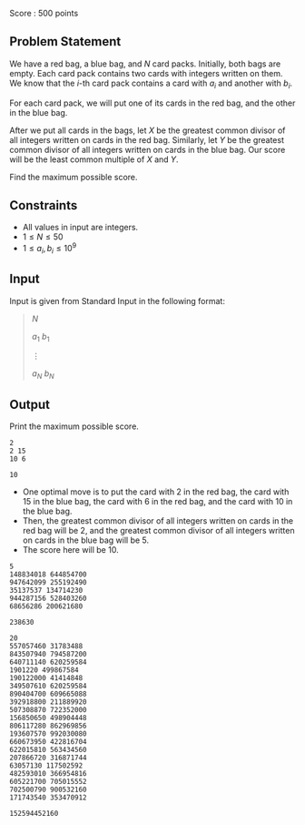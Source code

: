 Score : $500$ points

## Problem Statement

We have a red bag, a blue bag, and $N$ card packs. Initially, both bags are empty.
Each card pack contains two cards with integers written on them. We know that the $i$-th card pack contains a card with $a_i$ and another with $b_i$.

For each card pack, we will put one of its cards in the red bag, and the other in the blue bag.

After we put all cards in the bags, let $X$ be the greatest common divisor of all integers written on cards in the red bag. Similarly, let $Y$ be the greatest common divisor of all integers written on cards in the blue bag.
Our score will be the least common multiple of $X$ and $Y$.

Find the maximum possible score.

## Constraints

- All values in input are integers.
- $1 \leq N \leq 50$
- $1 \leq a_i, b_i \leq 10^9$

## Input

Input is given from Standard Input in the following format:

> $N$
> 
> $a_1$ $b_1$
> 
> $\vdots$
> 
> $a_N$ $b_N$

## Output

Print the maximum possible score.

```input1
2
2 15
10 6
```

```output1
10
```

- One optimal move is to put the card with $2$ in the red bag, the card with $15$ in the blue bag, the card with $6$ in the red bag, and the card with $10$ in the blue bag.
- Then, the greatest common divisor of all integers written on cards in the red bag will be $2$, and the greatest common divisor of all integers written on cards in the blue bag will be $5$.
- The score here will be $10$.

```input2
5
148834018 644854700
947642099 255192490
35137537 134714230
944287156 528403260
68656286 200621680
```

```output2
238630
```

```input3
20
557057460 31783488
843507940 794587200
640711140 620259584
1901220 499867584
190122000 41414848
349507610 620259584
890404700 609665088
392918800 211889920
507308870 722352000
156850650 498904448
806117280 862969856
193607570 992030080
660673950 422816704
622015810 563434560
207866720 316871744
63057130 117502592
482593010 366954816
605221700 705015552
702500790 900532160
171743540 353470912
```

```output3
152594452160
```